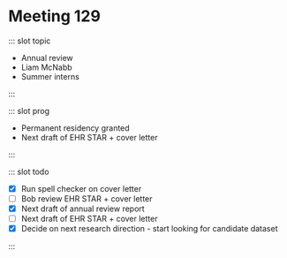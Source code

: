 # Meeting 129

<Meeting index="129" members="Bob, Elif, Mohammed, Wang" date="17 May 2021 11:00" nextDate="24 May 2021 11:00">

::: slot topic

- Annual review
- Liam McNabb
- Summer interns

:::

::: slot prog

- Permanent residency granted
- Next draft of EHR STAR + cover letter

:::

::: slot todo

- [x] Run spell checker on cover letter
- [ ] Bob review EHR STAR + cover letter
- [x] Next draft of annual review report
- [ ] Next draft of EHR STAR + cover letter
- [x] Decide on next research direction - start looking for candidate dataset

:::

</Meeting>
